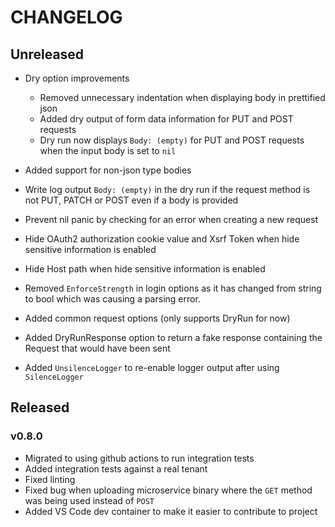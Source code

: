 # CHANGELOG

## Unreleased

* Dry option improvements
    * Removed unnecessary indentation when displaying body in prettified json
    * Added dry output of form data information for PUT and POST requests
    * Dry run now displays `Body: (empty)` for PUT and POST requests when the input body is set to `nil`

* Added support for non-json type bodies

* Write log output `Body: (empty)` in the dry run if the request method is not PUT, PATCH or POST even if a body is provided

* Prevent nil panic by checking for an error when creating a new request

* Hide OAuth2 authorization cookie value and Xsrf Token when hide sensitive information is enabled
* Hide Host path when hide sensitive information is enabled
* Removed `EnforceStrength` in login options as it has changed from string to bool which was causing a parsing error.
* Added common request options (only supports DryRun for now)
* Added DryRunResponse option to return a fake response containing the Request that would have been sent
* Added `UnsilenceLogger` to re-enable logger output after using `SilenceLogger`

## Released

### v0.8.0

* Migrated to using github actions to run integration tests
* Added integration tests against a real tenant
* Fixed linting
* Fixed bug when uploading microservice binary where the `GET` method was being used instead of `POST`
* Added VS Code dev container to make it easier to contribute to project
